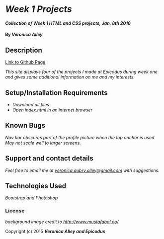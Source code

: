 # _Week 1 Projects_

#### _Collection of Week 1 HTML and CSS projects, Jan. 8th 2016_

#### By _**Veronica Alley**_

## Description

[Link to Github Page](http://veronica-aubry.github.io)

_This site displays four of the projects I made at Epicodus during week one and gives some additional information on me and my interests._

## Setup/Installation Requirements

* _Download all files_
* _Open index.html in an internet browser_

## Known Bugs

_Nav bar obscures part of the profile picture when the top anchor is used. May not scale well to larger screens._

## Support and contact details

_Feel free to email me at veronica.aubry.alley@gmail.com with suggestions._

## Technologies Used

_Bootstrap and Photoshop_

### License

_background image credit to http://www.mustafabal.co/_

Copyright (c) 2015 **_Veronica Alley and Epicodus_**
